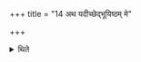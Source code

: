 +++
title = "14 अथ यदीच्छेद्भूयिष्ठम् मे"

+++

<details><summary>थिते</summary>

अथ यदीच्छेद्भूयिष्ठं मे श्रद्दधीरन्भूयिष्ठा दक्षिणा नयेयुरिति दक्षिणासु नीयमानासु प्राच्येहि प्राच्येहीति १४
</details>

